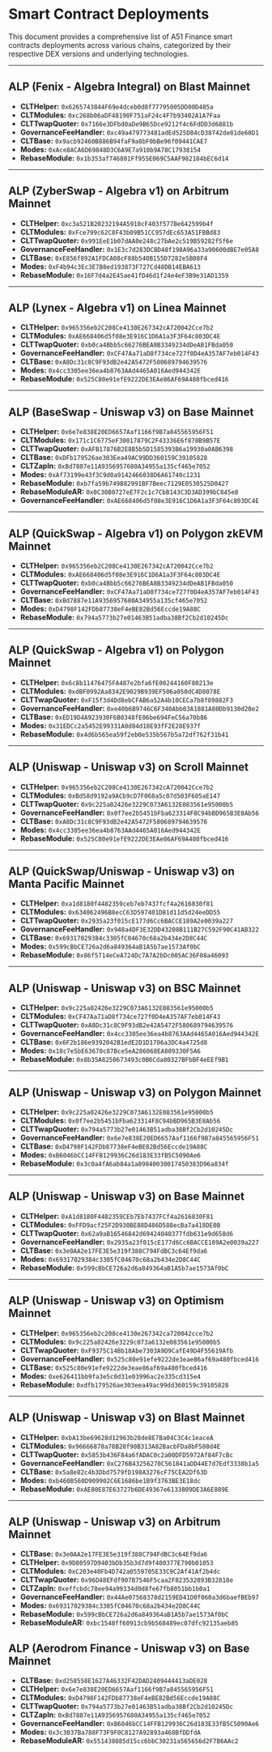 # Smart Contract Deployments

This document provides a comprehensive list of A51 Finance smart contracts deployments across various chains, categorized
by their respective DEX versions and underlying technologies.

---

## ALP (Fenix - Algebra Integral) on Blast Mainnet

- **CLTHelper:** `0x6265743844F69e4dceb0d8f77795005DD00D485a`
- **CLTModules:** `0xc268b06aDF48190F751aF24c4F7b93402A1A7Faa`
- **CLTTwapQuoter:** `0x7166e3DFbd0aDe9B65Dce9212f4c6FdDD3d6881b`
- **GovernanceFeeHandler:** `0xc49a479773481adEd525D84cD38742de81de60D1`
- **CLTBase:** `0x9acb92460B886B94faF9a8bF0bBe96f09441CAE7`
- **Modes:** `0xAce8ACA6D69848D3C6A9E7a910b9A78C17938154`
- **RebaseModule:** `0x1b353af746801Ff955E069C5AAF982184bEC6d14`

---

## ALP (ZyberSwap - Algebra v1) on Arbitrum Mainnet

- **CLTHelper:** `0xc3a521B20232194A5910cF403f577Be642599b4f`
- **CLTModules:** `0xFce799c62C8F43b09B51CC957dEc653A51FBBd83`
- **CLTTwapQuoter:** `0x991EeE1b07dAA0e248c27bAe2c519B59282f5f6e`
- **GovernanceFeeHandler:** `0x1E3c7d283DCBD48f198A96a33a90600dBE7e05A8`
- **CLTBase:** `0xE856f892A1FDCA08cF88b540B155D7282e5B08F4`
- **Modes:** `0xF4b94c3Ec3E7B8ed193873F727Cd48DB14EBA613`
- **RebaseModule:** `0x16F7d4a2E45ae41fD46d1f24e4eF3B9e31AD1359`

---

## ALP (Lynex - Algebra v1) on Linea Mainnet

- **CLTHelper:** `0x965356eb2C208Ce4130E267342cA720042Cce7b2`
- **CLTModules:** `0xAE668406d5f08e3E916C1D6A1a3F3F64c803DC4E`
- **CLTTwapQuoter:** `0xb0ca4Bbb5c66276BEA8B3349234dDeAB1FBda050`
- **GovernanceFeeHandler:** `0xCF47Aa71aD8f734ce727f0D4eA357AF7eb014F43`
- **CLTBase:** `0xA8Dc31c8C9F93dB2e42A5472F580689794639576`
- **Modes:** `0x4cc3305ee36ea4b8763AAd4465A016Aed944342E`
- **RebaseModule:** `0x525C80e91efE9222DE3EAe86AF69A480fbced416`

---

## ALP (BaseSwap - Uniswap v3) on Base Mainnet

- **CLTHelper:** `0x6e7e838E20ED6657Aaf1166f9B7a845565956F51`
- **CLTModules:** `0x171c1C6775eF30017879C2F43336E6f878B9B57E`
- **CLTTwapQuoter:** `0xAFB17876B2E8B5b5D1585393B6a19930a0AB6398`
- **CLTBase:** `0xDFb179526ae303Eea49AC99DD360159C39105828`
- **CLTZapIn:** `0xBd7887e11A9356957680A34955a135cf465e7052`
- **Modes:** `0xAf73199e43f3C9d0a9142466038D6A61740c1231`
- **RebaseModule:** `0xb7fa59b749B82991BF7Beec7129E0530525D0427`
- **RebaseModuleAR:** `0x0C30B0727eE7F2c1c7CbB143C3D3AD399bC845e8`
- **GovernanceFeeHandler:** `0xAE668406d5f08e3E916C1D6A1a3F3F64c803DC4E`

---

## ALP (QuickSwap - Algebra v1) on Polygon zkEVM Mainnet

- **CLTHelper:** `0x965356eb2C208Ce4130E267342cA720042Cce7b2`
- **CLTModules:** `0xAE668406d5f08e3E916C1D6A1a3F3F64c803DC4E`
- **CLTTwapQuoter:** `0xb0ca4Bbb5c66276BEA8B3349234dDeAB1FBda050`
- **GovernanceFeeHandler:** `0xCF47Aa71aD8f734ce727f0D4eA357AF7eb014F43`
- **CLTBase:** `0xBd7887e11A9356957680A34955a135cf465e7052`
- **Modes:** `0xD4798F142FDb87738eF4eBE82Bd56Eccde19A88C`
- **RebaseModule:** `0x794a5773b27e01463B51adba38Bf2Cb2d10245Dc`

---

## ALP (QuickSwap - Algebra v1) on Polygon Mainnet

- **CLTHelper:** `0x6c8b11476475FA487e2bfa6fE00244160F80213e`
- **CLTModules:** `0xdBF0992Aa8342E9029B939EF506a050dC4D8078E`
- **CLTTwapQuoter:** `0xF15f3d4Dd8ebCFAB6a52A4b10CECa7b8f89882F3`
- **GovernanceFeeHandler:** `0xe40b6B9746C6F340Abb03A1881A80Db9130d20e2`
- **CLTBase:** `0xED19D4A923930F6B0348fE06be694FeC56a70b86`
- **Modes:** `0x31EDCc2a5452E99331A0d84d18E93fF2E28E937f`
- **RebaseModule:** `0x4d6b565ea59f2eb0e535b567b5a72df762f31b41`

---

## ALP (Uniswap - Uniswap v3) on Scroll Mainnet

- **CLTHelper:** `0x965356eb2C208Ce4130E267342cA720042Cce7b2`
- **CLTModules:** `0xBd58d9192a9ACb9cD7F068a5c07d503F605aE147`
- **CLTTwapQuoter:** `0x9c225a02426e3229C073A6132E083561e95000b5`
- **GovernanceFeeHandler:** `0x0f7ee2b5451bFba623314F8C94bBD965B3E8Ab56`
- **CLTBase:** `0xA8Dc31c8C9F93dB2e42A5472F580689794639576`
- **Modes:** `0x4cc3305ee36ea4b8763AAd4465A016Aed944342E`
- **RebaseModule:** `0x525C80e91efE9222DE3EAe86AF69A480fbced416`

---

## ALP (QuickSwap/Uniswap - Uniswap v3) on Manta Pacific Mainnet

- **CLTHelper:** `0xa1d8180f4482359ceb7eb7437fcf4a2616830f81`
- **CLTModules:** `0x634062496B8ecC63D597401D81d11d5d24eeDD55`
- **CLTTwapQuoter:** `0x2935a23f015cE177d6Cc6BACCE189A2e0039a227`
- **GovernanceFeeHandler:** `0x948a4DF3E32DD43208B111B27C592F90C41AB322`
- **CLTBase:** `0x69317029384c3305fC04670c68a2b434e2D8C44C`
- **Modes:** `0x599cBbCE726a2d6a849364aB1A5b7ae1573Af0bC`
- **RebaseModule:** `0x86f5714eCeA724Dc7A7A2bDc005AC36F08a46093`

---

## ALP (Uniswap - Uniswap v3) on BSC Mainnet

- **CLTHelper:** `0x9c225a02426e3229C073A6132E083561e95000b5`
- **CLTModules:** `0xCF47Aa71aD8f734ce727f0D4eA357AF7eb014F43`
- **CLTTwapQuoter:** `0xA8Dc31c8C9F93dB2e42A5472F580689794639576`
- **GovernanceFeeHandler:** `0x4cc3305ee36ea4b8763AAd4465A016Aed944342E`
- **CLTBase:** `0x6F2b186e9392042B1edE2D1D1706a3DC4a4725d8`
- **Modes:** `0x18c7e5bE63670c87Bce5eA286068EA809330F5A6`
- **RebaseModule:** `0x8b35A8250673493c0B6Cda80327BFbBF4eEEf9B1`

---

## ALP (Uniswap - Uniswap v3) on Polygon Mainnet

- **CLTHelper:** `0x9c225a02426e3229C073A6132E083561e95000b5`
- **CLTModules:** `0x0f7ee2b5451bFba623314F8C94bBD965B3E8Ab56`
- **CLTTwapQuoter:** `0x794a5773b27e01463B51adba38Bf2Cb2d10245Dc`
- **GovernanceFeeHandler:** `0x6e7e838E20ED6657Aaf1166f9B7a845565956F51`
- **CLTBase:** `0xD4798F142FDb87738eF4eBE82Bd56Eccde19A88C`
- **Modes:** `0xB6046bCC14FFB129936C26d183E33fB5C5090Ae6`
- **RebaseModule:** `0x3c0a4fA6ab84a1a89840030017450383D96a834f`

---

## ALP (Uniswap - Uniswap v3) on Base Mainnet

- **CLTHelper:** `0xA1d8180F4482359CEb7Eb7437FCf4a2616830F81`
- **CLTModules:** `0xFFD9acf25F2D930BE88D486D588ecBa7a418DE0B`
- **CLTTwapQuoter:** `0x62a9aB16546842d69424040377fdb631e9d658d6`
- **GovernanceFeeHandler:** `0x2935a23f015cE177d6Cc6BACCE189A2e0039a227`
- **CLTBase:** `0x3e0AA2e17FE3E5e319f388C794FdBC3c64Ef9da6`
- **Modes:** `0x69317029384c3305fC04670c68a2b434e2D8C44C`
- **RebaseModule:** `0x599cBbCE726a2d6a849364aB1A5b7ae1573Af0bC`

---

## ALP (Uniswap - Uniswap v3) on Optimism Mainnet

- **CLTHelper:** `0x965356eb2c208ce4130e267342ca720042cce7b2`
- **CLTModules:** `0x9c225a02426e3229c073a6132e083561e95000b5`
- **CLTTwapQuoter:** `0xF9375C14Bb18Abe7303A9D9CafE49D4F55619Afb`
- **GovernanceFeeHandler:** `0x525c80e91efe9222de3eae86af69a480fbced416`
- **CLTBase:** `0x525c80e91efe9222de3eae86af69a480fbced416`
- **Modes:** `0xe626411bb9fa3e5c0d31e03996ac2e335cd315e4`
- **RebaseModule:** `0xdfb179526ae303eea49ac99dd360159c39105828`

---

## ALP (Uniswap - Uniswap v3) on Blast Mainnet

- **CLTHelper:** `0xbA13be69628d12963b28de8E7Ba04C3C4c1eaceA`
- **CLTModules:** `0x96666878a78B28f90B313A82BacbFDa8bF508d4E`
- **CLTTwapQuoter:** `0x5853b436F84a6fADAC0c2a00DFD5972Af84F7cBc`
- **GovernanceFeeHandler:** `0xC276B43256270C561841aDD44E7d7Edf3338b1a5`
- **CLTBase:** `0x5a8e82c4b3Dbd7579fD198A3276cF75CEA2Df63D`
- **Modes:** `0xb460B560D909902C6E1686be1B9f3763BE3E18dc`
- **RebaseModule:** `0xAE80E87E63727b6DE49367e6133809DE3A6E889E`

---

## ALP (Uniswap - Uniswap v3) on Arbitrum Mainnet

- **CLTBase:** `0x3e0AA2e17FE3E5e319f388C794FdBC3c64Ef9da6`
- **CLTHelper:** `0x9D80597D9403bDb35b3d7d9f400377E790b01053`
- **CLTModules:** `0xC203e40Fb4D742a0559705E33C9C2Af41Af2b4dc`
- **CLTTwapQuoter:** `0x96D48EFdf907B7546F5caa2F823532893B32818e`
- **CLTZapIn:** `0xeffcbdc78ee94a99334d0d8fe67fb8051bb1b0a1`
- **GovernanceFeeHandler:** `0x44Ae07568378d2159ED41D0f060a3d6baefBEb97`
- **Modes:** `0x69317029384c3305fC04670c68a2b434e2D8C44C`
- **RebaseModule:** `0x599cBbCE726a2d6a849364aB1A5b7ae1573Af0bC`
- **RebaseModuleAR:** `0xbc1548ff60913cb9b568489ec07dfc92135aeb85`

## ALP (Aerodrom Finance - Uniswap v3) on Base Mainnet

- **CLTBase:** `0xd258558E1627A46332F42DAD2409444413aDE028`
- **CLTHelper:** `0x6e7e838E20ED6657Aaf1166f9B7a845565956F51`
- **CLTModules:** `0xD4798F142FDb87738eF4eBE82Bd56Eccde19A88C`
- **CLTTwapQuoter:** `0x794a5773b27e01463B51adba38Bf2Cb2d10245Dc`
- **CLTZapIn:** `0xBd7887e11A9356957680A34955a135cf465e7052`
- **GovernanceFeeHandler:** `0xB6046bCC14FFB129936C26d183E33fB5C5090Ae6`
- **Modes:** `0x3c3037Ba788F73F9F0C8127A92893a468BfDDfdA`
- **RebaseModuleAR:** `0x551438085d15cc6bbC30231a565656d2F7B6AAc2`
